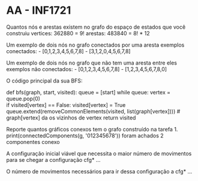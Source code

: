 # AA - INF1721

Quantos nós e arestas existem no grafo do espaço de estados que você construiu
    vertices:
    362880 = 9! 
    arestas:
    483840 = 8! * 12
    
Um exemplo de dois nós no grafo conectados por uma aresta
    exemplos conectados:
    - [0,1,2,3,4,5,6,7,8] 
    - [3,1,2,0,4,5,6,7,8]

Um exemplo de dois nós no grafo que não tem uma aresta entre eles
    exemplos não conectados:
    - [0,1,2,3,4,5,6,7,8] 
    - [1,2,3,4,5,6,7,8,0]
    
O código principal da sua BFS:
  
  def bfs(graph, start, visited):
    queue =  [start]
    while queue:
        vertex = queue.pop(0)	
        if visited[vertex] == False:
            visited[vertex] = True
            queue.extend(removeCommonElements(visited, list(graph[vertex]))) # graph[vertex] da os vizinhos de vertex
    return visited

Reporte quantos gráficos conexos tem o grafo construído na tarefa 1.
  print(connectedComponents(g, '012345678'))
  foram achados 2 componentes conexo
  
A configuração inicial viável que necessita o maior número de movimentos para se chegar a configuração cfg* ...

O número de movimentos necessários para ir dessa configuração a cfg* ...
